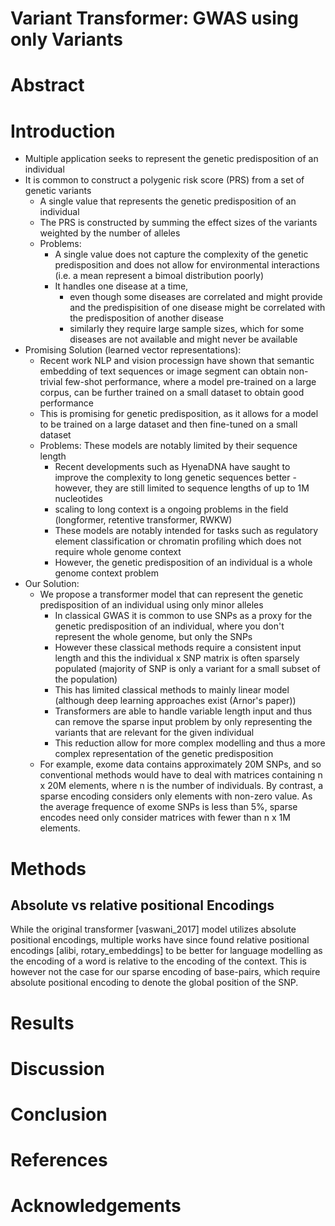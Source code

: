 

# Variant Transformer: GWAS using only Variants



# Abstract

# Introduction

- Multiple application seeks to represent the genetic predisposition of an individual 
- It is common to construct a polygenic risk score (PRS) from a set of genetic variants
  - A single value that represents the genetic predisposition of an individual
  - The PRS is constructed by summing the effect sizes of the variants weighted by the number of alleles
  - Problems: 
    - A single value does not capture the complexity of the genetic predisposition and does not allow for environmental interactions (i.e. a mean represent a bimoal distribution poorly)
    - It handles one disease at a time, 
      - even though some diseases are correlated and might provide and the predispisition of one disease might be correlated with the predisposition of another disease 
      - similarly they require large sample sizes, which for some diseases are not available and might never be available
- Promising Solution (learned vector representations):
  - Recent work NLP and vision processign have shown that semantic embedding of text sequences or image segment can obtain non-trivial few-shot performance, where a model pre-trained on a large corpus, can be further trained on a small dataset to obtain good performance
  - This is promising for genetic predisposition, as it allows for a model to be trained on a large dataset and then fine-tuned on a small dataset
  - Problems: These models are notably limited by their sequence length
    - Recent developments such as HyenaDNA have saught to improve the complexity to long genetic sequences better - however, they are still limited to sequence lengths of up to 1M nucleotides
    - scaling to long context is a ongoing problems in the field (longformer, retentive transformer, RWKW)
    - These models are notably intended for tasks such as regulatory element classification or chromatin profiling which does not require whole genome context
    - However, the genetic predisposition of an individual is a whole genome context problem 
- Our Solution:
  - We propose a transformer model that can represent the genetic predisposition of an individual using only minor alleles
    - In classical GWAS it is common to use SNPs as a proxy for the genetic predisposition of an individual, where you don't represent the whole genome, but only the SNPs
    - However these classical methods require a consistent input length and this the individual x SNP matrix is often sparsely populated (majority of SNP is only a variant for a small subset of the population)
    - This has limited classical methods to mainly linear model (although deep learning approaches exist (Arnor's paper))
    - Transformers are able to handle variable length input and thus can remove the sparse input problem by only representing the variants that are relevant for the given individual
    - This reduction allow for more complex modelling and thus a more complex representation of the genetic predisposition
  - For example, exome data contains approximately 20M SNPs, and so conventional methods would have to deal with matrices containing n x 20M elements, where n is the number of individuals. By contrast, a sparse encoding considers only elements with non-zero value. As the average frequence of exome SNPs is less than 5%, sparse encodes need only consider matrices with fewer than n x 1M elements.



# Methods


## Absolute vs relative positional Encodings

While the original transformer [vaswani_2017] model utilizes absolute positional encodings, multiple works
have since found relative positional encodings [alibi, rotary_embeddings] to be better for language modelling as the encoding of a word is relative to the encoding of the context. This is however not the case for our sparse encoding of base-pairs, which require absolute positional encoding to denote the global position of the SNP. 

# Results

# Discussion

# Conclusion

# References

# Acknowledgements

